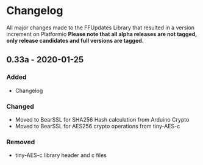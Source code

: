 # Changelog
All major changes made to the FFUpdates Library that resulted in a version increment on Platformio
**Please note that all alpha releases are not tagged, only release candidates and full versions are tagged.**

## 0.33a - 2020-01-25

### Added

*   Changelog

### Changed

*   Moved to BearSSL for SHA256 Hash calculation from Arduino Crypto
*   Moved to BearSSL for AES256 crypto operations from tiny-AES-c

### Removed

*   tiny-AES-c library header and c files
